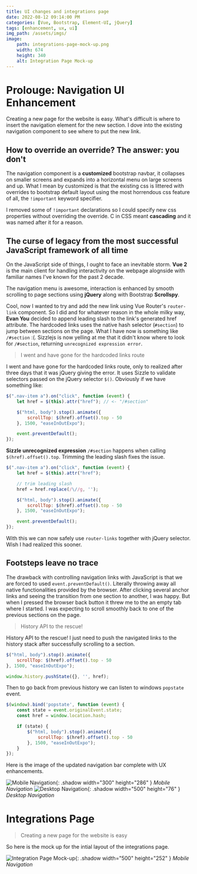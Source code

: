 ```yaml
---
title: UI changes and integrations page
date: 2022-08-12 09:14:00 PM
categories: [Vue, Bootstrap, Element-UI, jQuery]
tags: [enhancement, ux, ui]
img_path: /assets/imgs/
image:
    path: integrations-page-mock-up.png
    width: 674
    height: 340
    alt: Integration Page Mock-up
---
```


# Prolouge: Navigation UI Enhancement

Creating a new page for the website is easy. What's difficult is where to insert the navigation element for the new section. I dove into the existing navigation component to see where to put the new link.

## How to override an override? The answer: you don't

The navigation component is a **customized** bootstrap navbar, it collapses on smaller screens and expands into a horizontal menu on large screens and up. What I mean by customized is that the existing css is littered with overrides to bootstrap default layout using the most horrendous css feature of all, the `!important` keyword specifier.

I removed some of `!important` declarations so I could specify new css properties without overriding the override. C in CSS meant **cascading** and it was named after it for a reason.

## The curse of legacy from the most successful JavaScript framework of all time

On the JavaScript side of things, I ought to face an inevitable storm. **Vue 2** is the main client for handling interactivity on the webpage alognside with familiar names I've known for the past 2 decade. 

The navigation menu is awesome, interaction is enhanced by smooth scrolling to page sections using **jQuery** along with Bootstrap **Scrollspy**.

Cool, now I wanted to try and add the new link using Vue Router's `router-link` component. So I did and for whatever reason in the whole milky way, **Evan You** decided to append leading slash to the link's generated href attribute. The hardcoded links uses the native hash selector (`#section`) to jump between sections on the page. What I have now is something like `/#section` :(. Sizzlejs is now yelling at me that it didn't know where to look for `/#section`, returning `unrecognized expression error`.

> I went and have gone for the hardcoded links route

I went and have gone for the hardcoded links route, only to realized after three days that it was jQuery giving the error. It uses Sizzle to validate selectors passed on the jQuery selector `$()`. Obviously if we have something like:

```js
$(".nav-item a").on("click", function (event) {
    let href = $(this).attr("href"); // <- "/#section"

    $("html, body").stop().animate({
        scrollTop: $(href).offset().top - 50
    }, 1500, "easeInOutExpo");

    event.preventDefault();
});
```
**Sizzle unrecognized expression** `/#section` happens when calling `$(href).offset().top`. Trimming the leading slash fixes the issue.

```js
$(".nav-item a").on("click", function (event) {
    let href = $(this).attr("href");

    // trim leading slash
    href = href.replace(/\//g, '');

    $("html, body").stop().animate({
        scrollTop: $(href).offset().top - 50
    }, 1500, "easeInOutExpo");

    event.preventDefault();
});
```
With this we can now safely use `router-links` together with jQuery selector. Wish I had realized this sooner.

## Footsteps leave no trace

The drawback with controlling navigation links with JavaScript is that we are forced to used `event.preventDefault()`. Literally throwing away all native functionalities provided by the browser. After clicking several anchor links and seeing the transition from one section to another, I was happy. But when I pressed the browser back button it threw me to the an empty tab where I started. I was expecting to scroll smoothly back to one of the previous sections on the page.

> History API to the rescue!

History API to the rescue! I just need to push the navigated links to the history stack after successfully scrolling to a section.

```js
$("html, body").stop().animate({
    scrollTop: $(href).offset().top - 50
}, 1500, "easeInOutExpo");

window.history.pushState({}, '', href);
```

Then to go back from previous history we can listen to windows `popstate` event.

```js
$(window).bind('popstate', function (event) {
    const state = event.originalEvent.state;
    const href = window.location.hash;

    if (state) {
        $("html, body").stop().animate({
            scrollTop: $(href).offset().top - 50
        }, 1500, "easeInOutExpo");
    }
});
```

Here is the image of the updated navigation bar complete with UX enhancements.

![Mobile Navigation](nav-mobile.png){: .shadow width="300" height="286" }
_Mobile Navigation_
![Desktop Navigation](nav-desktop.png){: .shadow width="500" height="76" }
_Desktop Navigation_


# Integrations Page

> Creating a new page for the website is easy

So here is the mock up for the intial layout of the integrations page.

![Integration Page Mock-up](integrations-page-mock-up.png){: .shadow width="500" height="252" }
_Mobile Navigation_